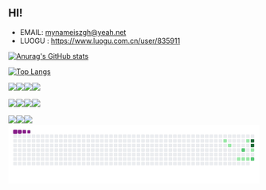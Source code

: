 ## HI! ##
- EMAIL: mynameiszgh@yeah.net
- LUOGU : https://www.luogu.com.cn/user/835911


[![Anurag's GitHub stats](https://github-readme-stats.vercel.app/api?username=Find-NICK)](https://github.com/anuraghazra/github-readme-stats)

[![Top Langs](https://github-readme-stats.vercel.app/api/top-langs/?username=Find-NICK&layout=compact)](https://github.com/anuraghazra/github-readme-stats)

![](https://visitor-badge.glitch.me/badge?page_id=Find-NICK)![](https://img.shields.io/badge/C%2B%2B-NOT__VERY__WELL-orange)![](https://img.shields.io/badge/Markdown-good-brightgreen)![](https://img.shields.io/badge/HTML-Alittle-red)

![](https://img.shields.io/badge/CLion-000000?style=for-the-badge&logo=clion&logoColor=white)![](https://img.shields.io/badge/sublime_text-%23575757.svg?&style=for-the-badge&logo=sublime-text&logoColor=important)![](https://img.shields.io/badge/windows%20terminal-4D4D4D?style=for-the-badge&logo=windows%20terminal&logoColor=white)![](https://img.shields.io/badge/Google_chrome-4285F4?style=for-the-badge&logo=Google-chrome&logoColor=white)

![](https://img.shields.io/github/last-commit/Find-NICK/Find-NICK.svg)![](https://img.shields.io/github/stars/Find-NICK/Find-NICK.svg)![](https://img.shields.io/github/followers/Find-NICK.svg?style=social&label=Follow&maxAge=2592000)
![](https://raw.githubusercontent.com/Find-NICK/Find-NICK/main/assets/github-contribution-grid-snake.gif)


<!---
Find-NICK/Find-NICK is a ✨ special ✨ repository because its `README.md` (this file) appears on your GitHub profile.
You can click the Preview link to take a look at your changes.
--->
